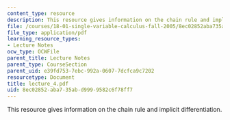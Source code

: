 ```yaml
---
content_type: resource
description: This resource gives information on the chain rule and implicit differentiation.
file: /courses/18-01-single-variable-calculus-fall-2005/8ec02852aba735abd9999582c6f78ff7_lecture_4.pdf
file_type: application/pdf
learning_resource_types:
- Lecture Notes
ocw_type: OCWFile
parent_title: Lecture Notes
parent_type: CourseSection
parent_uid: e39fd753-7ebc-992a-0607-7dcfca9c7202
resourcetype: Document
title: lecture_4.pdf
uid: 8ec02852-aba7-35ab-d999-9582c6f78ff7
---
```

This resource gives information on the chain rule and implicit differentiation.

